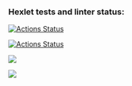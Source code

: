 ### Hexlet tests and linter status:
[![Actions Status](https://github.com/Leonidryb/frontend-project-lvl1/workflows/hexlet-check/badge.svg?branch=)](https://github.com/Leonidryb/frontend-project-lvl1/actions?query=branch:)

[![Actions Status](https://github.com/Leonidryb/frontend-project-lvl1/workflows/linter-check/badge.svg)](https://github.com/Leonidryb/frontend-project-lvl1/actions/workflows/linter-check.yml?query=branch%3A)

<a href="https://codeclimate.com/github/codeclimate/codeclimate/maintainability"><img src="https://api.codeclimate.com/v1/badges/a99a88d28ad37a79dbf6/maintainability" /></a>

<a href="https://codeclimate.com/github/codeclimate/codeclimate/test_coverage"><img src="https://api.codeclimate.com/v1/badges/a99a88d28ad37a79dbf6/test_coverage" /></a>